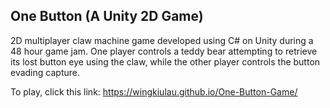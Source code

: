 ## One Button (A Unity 2D Game)

2D multiplayer claw machine game developed using C# on Unity during a 48 hour game jam. One player controls a teddy bear attempting to retrieve its lost button eye using the claw, while the other player controls the button evading capture.

To play, click this link: https://wingkiulau.github.io/One-Button-Game/ 
